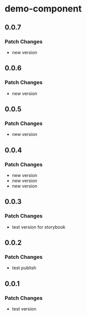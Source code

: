 # demo-component

## 0.0.7

### Patch Changes

- new version

## 0.0.6

### Patch Changes

- new version

## 0.0.5

### Patch Changes

- new version

## 0.0.4

### Patch Changes

- new version
- new version
- new version

## 0.0.3

### Patch Changes

- test version for storybook

## 0.0.2

### Patch Changes

- test publish

## 0.0.1

### Patch Changes

- test version
